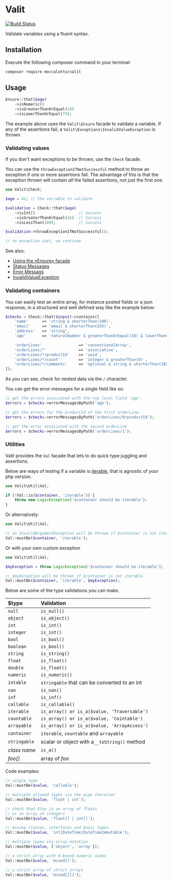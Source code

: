 # Valit

[![Build Status](https://travis-ci.org/moccalotto/valit.svg)](https://travis-ci.org/moccalotto/valit)

Validate variables using a fluent syntax.

## Installation

Execute the following composer command in your terminal:

```bash
composer require moccalotto/valit
```

## Usage

```php
Ensure::that($age)
    ->isNumeric()
    ->isGreaterThanOrEqual(18)
    ->isLowerThanOrEqual(75);
```

The example above uses the `Valit\Ensure` facade to validate a variable.
If any of the assertions fail, a `Valit\Exceptions\InvalidValueException`
is thrown.

### Validating values
If you don't want exceptions to be thrown, use the `Check` facade.

You can use the `throwExceptionIfNotSuccessful` method to throw an
exception if one or more assertions fail.
The advantage of this is that the exception thrown will
contain *all* the failed assertions, not just the first one.

```php
use Valit\Check;

$age = 42; // the variable to validate

$validation = Check::that($age)
    ->isInt()                   // Success
    ->isGreaterThanOrEqual(42)  // Success
    ->isLessThan(100);          // Success

$validation->throwExceptionIfNotSuccessful();

// no exception cast, we continue
```

See also:
* [Using the »Ensure« facade](examples/01-intro.php)
* [Status Messages](examples/02-status-messages.php)
* [Error Messags](examples/03-error-messages.php)
* [InvalidValueException](examples/10-invalid-value-exceptions.php)


### Validating containers

You can easily test an entire array, for instance posted fields or a json response,
in a structured and well defined way like the example below:

```php
$checks = Check::that($input)->contains([
    'name'      => 'string & shorterThan(100)',
    'email'     => 'email & shorterThan(255)',
    'address'   => 'string',
    'age'       => 'naturalNumber & greaterThanOrEqual(18) & lowerThanOrEqual(100)',

    'orderLines'                => 'conventionalArray',
    'orderLines/*'              => 'associative',
    'orderLines/*/productId'    => 'uuid',
    'orderLines/*/count'        => 'integer & greaterThan(0)',
    'orderLines/*/comments'     => 'optional & string & shorterThan(1024)',
]);
```

As you can see, check for nested data via the `/` character.

You can get the error messages for a single field like so:

```php
// get the errors associated with the top level field 'age'.
$errors = $checks->errorMessagesByPath('age');

// get the errors for the productId of the first orderLine.
$errors = $checks->errorMessagesByPath('orderLines/0/productId');

// get the error associated with the second orderLine
$errors = $checks->errorMessagesByPath('orderLines/1');
```


### Utilities

Valit provides the `Val` facade that lets to do quick type juggling and assertions.

Below are ways of testing if a variable is [iterable](http://php.net/manual/en/language.types.iterable.php),
that is agnostic of your php version.

```php
use Valit\Util\Val;

if (!Val::is($container, 'iterable')) {
    throw new LogicException('$container should be iterable');
}
```

Or alternatively:

```php
use Valit\Util\Val;

// an InvalidArgumentException will be thrown if $container is not iterable.
Val::mustBe($container, 'iterable');
```

Or with your own custom exception
```php
use Valit\Util\Val;

$myException = throw LogicException('$container should be iterable');

// $myException will be thrown if $container is not iterable.
Val::mustBe($container, 'iterable', $myException);
```

Below are some of the type validations you can make.

| $type          | Validation                                    |
|:-------------- |:--------------------------------------------- |
| `null`         | `is_null()`                                   |
| `object`       | `is_object()`                                 |
| `int`          | `is_int()`                                    |
| `integer`      | `is_int()`                                    |
| `bool`         | `is_bool()`                                   |
| `boolean`      | `is_bool()`                                   |
| `string`       | `is_string()`                                 |
| `float`        | `is_float()`                                  |
| `double`       | `is_float()`                                  |
| `numeric`      | `is_numeric()`                                |
| `intable`      | `stringable` that can be converted to an int  |
| `nan`          | `is_nan()`                                    |
| `inf`          | `is_inf()`                                    |
| `callable`     | `is_callable()`                               |
| `iterable`     | `is_array() or is_a($value, 'Traversable')`   |
| `countable`    | `is_array() or is_a($value, 'Cointable')`     |
| `arrayable`    | `is_array() or is_a($value, 'ArrayAccess')`   |
| `container`    | `iterable`, `countable` and `arrayable`       |
| `stringable`   | scalar or object with a`__toString()` method  |
| _class name_   | `is_a()`                                      |
| _foo[]_        | array of _foo_                                |

Code examples:

```php
// single type
Val::mustBe($value, 'callable');

// multiple allowed types via the pipe character
Val::mustBe($value, 'float | int');

// check that $foo is an array of floats
// or an array of integers
Val::mustBe($value, 'float[] | int[]');

// mixing classes, interfaces and basic types.
Val::mustBe($value, 'int|DateTime|DateTimeImmutable');

// multiple types via array notation
Val::mustBe($value, ['object', 'array']);

// a strict array with 0-based numeric index
Val::mustBe($value, 'mixed[]');

// a strict array of strict arrays
Val::mustBe($value, 'mixed[][]');
```
